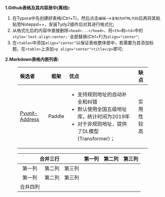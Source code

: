 **1.Github表格及其内容居中(离线):**

1. 在Typora中先创建好表格(Ctrl+T)，然后点击`编辑`-->`复制为HTML代码`后再将其粘贴至Noteppd++，安装Tydy2插件后对其进行格式化;
2. 从格式化后的内容中直接删除`<head>...</head>`、将`<th>`和`<td>`中的`style='text-align:center;'`全部替换(Ctrl+F)为`align="center"`;
3. 在`<table>`中添加`align="center"`以保证表格整体居中，若需要为其添加标题，在`<table>`上添加`<p align="center">title</p>`即可;

**2.Markdown表格内嵌列表:**
<html>
    <body>
        <figure>
            <table align="center">
                <thead>
                    <tr>
                        <th style='text-align:left;'>候选者</th>
                        <th align="center">框架</th>
                        <th style='text-align:left;'>优点</th>
                        <th align="center">缺点</th>
                    </tr>
                </thead>
                <tbody>
                    <tr>
                        <td style='text-align:left;'>
                            <a href='https://github.com/PyUnit/pyunit-address'>Pyunit-Address</a>
                        </td>
                        <td align="center">Paddle</td>
                        <td style='text-align:left;'>
                            <ul>
                                <li>支持规则地址的自动补全和纠错</li>
                                <li>默认使用全国五级地址库，统计时间为2019年</li>
                                <li>对于非规则地址，提供了DL模型(Transformer)；</li>
                            </ul>
                        </td>
                        <td align="center">实用性较高</td>
                    </tr>
                </tbody>
            </table>
        </figure>
    </body>
</html>


<html>
    <head>
        <meta name="generator"
        content="HTML Tidy for HTML5 (experimental) for Windows https://github.com/w3c/tidy-html5/tree/c63cc39" />
        <title></title>
    </head>
    <body>
        <figure>
            <table align="center">
                <thead>
                    <tr>
                        <th colspan="3">合并三行</th>
                        <th style='text-align:center;'>第一列</th>
                        <th style='text-align:center;'>第二列</th>
                        <th style='text-align:center;'>第三列</th>
                    </tr>
                </thead>
                <tbody>
                    <tr>
                        <td style='text-align:center;'>第一列</td>
                        <td style='text-align:center;'>第二列</td>
                        <td style='text-align:center;'>第三列</td>
                    </tr>
                    <tr>
                        <td style='text-align:center;'>第一列</td>
                        <td style='text-align:center;'>第二列</td>
                        <td style='text-align:center;'>第三列</td>
                    </tr>
                    <tr>
                        <td rowspan="4">合并四列</td>
                    </tr>
                </tbody>
            </table>
        </figure>
    </body>
</html>


